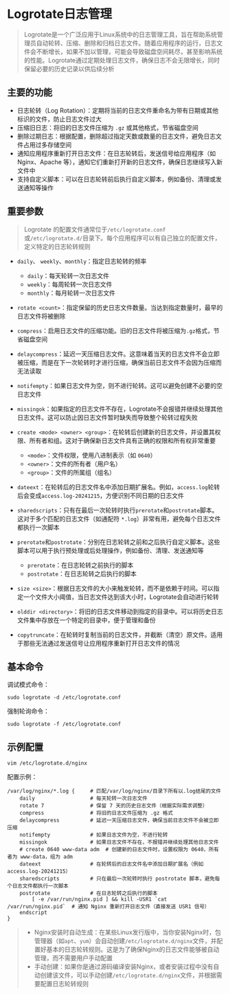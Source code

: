 # Logrotate日志管理

> Logrotate是一个广泛应用于Linux系统中的日志管理工具，旨在帮助系统管理员自动轮转、压缩、删除和归档日志文件。随着应用程序的运行，日志文件会不断增长，如果不加以管理，可能会导致磁盘空间耗尽，甚至影响系统的性能。Logrotate通过定期处理日志文件，确保日志不会无限增长，同时保留必要的历史记录以供后续分析

## 主要的功能

- 日志轮转（Log Rotation）：定期将当前的日志文件重命名为带有日期或其他标识的文件，防止日志文件过大
- 压缩旧日志：将旧的日志文件压缩为 `.gz` 或其他格式，节省磁盘空间
- 删除过期日志：根据配置，删除超过指定天数或数量的日志文件，避免日志文件占用过多存储空间
- 通知应用程序重新打开日志文件：在日志轮转后，发送信号给应用程序（如 Nginx、Apache 等），通知它们重新打开新的日志文件，确保日志继续写入新文件中
- 支持自定义脚本：可以在日志轮转前后执行自定义脚本，例如备份、清理或发送通知等操作

## 重要参数

> Logrotate 的配置文件通常位于`/etc/logrotate.conf`或`/etc/logrotate.d/`目录下。每个应用程序可以有自己独立的配置文件，定义特定的日志轮转规则

- `daily`、 `weekly`、`monthly`：指定日志轮转的频率
  - `daily`：每天轮转一次日志文件
  - `weekly`：每周轮转一次日志文件
  - `monthly`：每月轮转一次日志文件

- `rotate <count>`：指定保留的历史日志文件数量。当达到指定数量时，最早的日志文件将被删除

- `compress`：启用日志文件的压缩功能。旧的日志文件将被压缩为`.gz`格式，节省磁盘空间
- `delaycompress`：延迟一天压缩日志文件。这意味着当天的日志文件不会立即被压缩，而是在下一次轮转时才进行压缩，确保当前日志文件不会因为压缩而无法读取
- `notifempty`：如果日志文件为空，则不进行轮转。这可以避免创建不必要的空日志文件
- `missingok`：如果指定的日志文件不存在，Logrotate不会报错并继续处理其他日志文件。这可以防止因日志文件暂时缺失而导致整个轮转过程失败
- `create <mode> <owner> <group>`：在轮转后创建新的日志文件，并设置其权限、所有者和组。这对于确保新日志文件具有正确的权限和所有权非常重要
  - `<mode>`：文件权限，使用八进制表示（如 `0640`）
  - `<owner>`：文件的所有者（用户名）
  - `<group>`：文件的所属组（组名）
- `dateext`：在轮转后的日志文件名中添加日期扩展名。例如，`access.log`轮转后会变成`access.log-20241215`，方便识别不同日期的日志文件
- `sharedscripts`：只有在最后一次轮转时执行`prerotate`和`postrotate`脚本。这对于多个匹配的日志文件（如通配符 `*.log`）非常有用，避免每个日志文件都执行一次脚本
- `prerotate`和`postrotate`：分别在日志轮转之前和之后执行自定义脚本。这些脚本可以用于执行预处理或后处理操作，例如备份、清理、发送通知等
  - `prerotate`：在日志轮转之前执行的脚本
  - `postrotate`：在日志轮转之后执行的脚本
- `size <size>`：根据日志文件的大小来触发轮转，而不是依赖于时间。可以指定一个文件大小阈值，当日志文件达到该大小时，Logrotate会自动进行轮转
- `olddir <directory>`：将旧的日志文件移动到指定的目录中。可以将历史日志文件集中存放在一个特定的目录中，便于管理和备份
- `copytruncate`：在轮转时复制当前的日志文件，并截断（清空）原文件。适用于那些无法通过发送信号让应用程序重新打开日志文件的情况

## 基本命令

调试模式命令：

```
sudo logrotate -d /etc/logrotate.conf
```

强制轮询命令：

```
sudo logrotate -f /etc/logrotate.conf
```

## 示例配置

```
vim /etc/logrotate.d/nginx
```

配置示例：

```
/var/log/nginx/*.log {     # 匹配/var/log/nginx/目录下所有以.log结尾的文件
    daily                  # 每天轮转一次日志文件
    rotate 7               # 保留 7 天的历史日志文件（根据实际需求调整）
    compress               # 将旧的日志文件压缩为 .gz 格式
    delaycompress          # 延迟一天压缩日志文件，确保当前日志文件不会被立即压缩
    notifempty             # 如果日志文件为空，不进行轮转
    missingok              # 如果日志文件不存在，不报错并继续处理其他日志文件
    # create 0640 www-data adm  # 创建新的日志文件时，设置权限为 0640，所有者为 www-data，组为 adm
    dateext                # 在轮转后的日志文件名中添加日期扩展名（例如 access.log-20241215）
    sharedscripts          # 只在最后一次轮转时执行 postrotate 脚本，避免每个日志文件都执行一次脚本
    postrotate             # 在日志轮转之后执行的脚本
        [ -e /var/run/nginx.pid ] && kill -USR1 `cat /var/run/nginx.pid`  # 通知 Nginx 重新打开日志文件（直接发送 USR1 信号）
    endscript
}
```

> - Nginx安装时自动生成：在某些Linux发行版中，当你安装Nginx时，包管理器（如`apt`、`yum`）会自动创建`/etc/logrotate.d/nginx`文件，并配置好基本的日志轮转规则。这是为了确保Nginx的日志文件能够被自动管理，而不需要用户手动配置
> - 手动创建：如果你是通过源码编译安装Nginx，或者安装过程中没有自动创建该文件，可以手动创建`/etc/logrotate.d/nginx`文件，并根据需要配置日志轮转规则